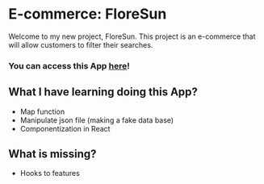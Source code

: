 
# E-commerce: FloreSun

Welcome to my new project, FloreSun. This project is an e-commerce that will allow customers to filter their searches.

### You can access this App [here](https://splendid-sunshine-a12021.netlify.app/)!

## What I have learning doing this App?

- Map function
- Manipulate json file (making a fake data base)
- Componentization in React

## What is missing?

- Hooks to features